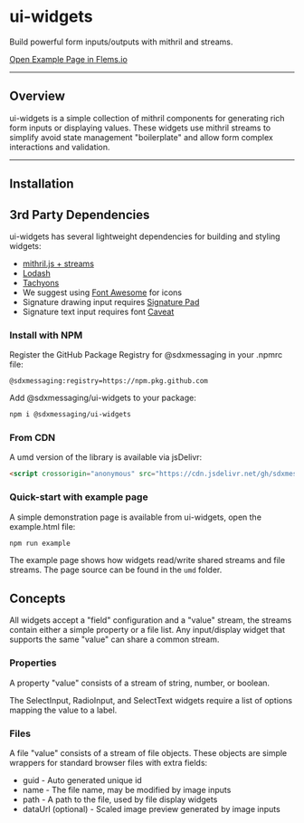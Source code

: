 # ui-widgets

Build powerful form inputs/outputs with mithril and streams.

[Open Example Page in Flems.io](https://flems.io/#0=N4IgzgpgNhDGAuEAmIBcIAW94AcyoHoDYkA7AOgCswloBLANwCdzSJ4CBzDAmgDwC2EMGACGnOqU4EArnQC0AdzpJO7MAAEAjOQBMsgUgIQ+ogThhUwIADQhYAe1JgHMNPddRReZLfCwmTzQAbQAGG1CAXTsAMzoYa1Rg0FIzCHdyLAEoP0dSRHz3AB14AB4oSQBrAAImaABeIvB4AE8EjAh2JuqMOpjGzGw8QllIchineFFFYQchckcBAjqYUUgwAgYAVnIATnJQ4hECUSgoBZFuyUROJjpWgbAMUQBmAA4AFnk6LQAZAEVSAAxXQvTgtSoARwA6gANTgANkofAAwroAFoAIxRmIAqgBZPgtRRbTi-dEATQRuLouIAyrs3r8KQA1LYyUgCN4AcWhAhilQAknSkZCAFIxTEfACi3QCDhEDjuElIA1EpCcLQEDhkYCaAD4iqQjaVMQ4kC1qrAvCJHuqwPJIHcYtUYopdK6PtUkKImJV5LdRC0DUbqtVSkhGNUVAMcOIIAbSgRIwxDaQk2aLfq-JAYAg6E5EiAPqgAOwgAC+0RAFVIlUSyRAqSE7gE9168XIbYo1D8MiYOXQWFw+CIHJwlU4CzmBDb8A7UA0ugO5C0s-bd3O3asflaOHS6DAAToOHglZsKTS7jA8DqZh3dn7g8GI5G48n06Wc4XS5Xa5vd5LABED3r2dh7ge-h3Ke56Xi26BQOaawYF2kgPiAT7uMOwxECQpDUAsiEyEgMReHUn4nJQoh8AQFSYhsiE+k8VgEB8q6lqua6MchqE9tY4EtPu17HjBFYXk2V6HnQnCpPA-YQAA+nGSC8ehmFDkMo7EGQVi0BUzCsOwBCkDgQHSbJ8lKaISC-i8ejJnQN68OZohyXUVkqduYEgBBwnQWeYlwZBsAiAA-DEZjxC09QoqIDAgWej4DlhmkjBM+RgOQnAOA4nCrDgjkUSFYDhZFUDRbF8WubugmQTebTpIFEnwT5oiwBgLSFqpxV9slGmvrhZAEdaOokWREAUaIVE0XRGxTO1nXOKxnGrgQ80dV1249QJQmHq0bhNc2kGSLQfBqX1L44dpfF6YwLBsBw3C8EggjCGIKrSHISgqGo8CaDo+gyIYBAnSY6G+YeIkBeJR3uCYZgWBN3nqZdWl4bp9AGQ9XA8PwQgiOIkifQoyiqOo2j2UDRjw+YljeRDUEngF1aw+gX2k79YDVNKpi0xA1SVkAA)

---

## Overview

ui-widgets is a simple collection of mithril components for generating rich form inputs or displaying values. These widgets use mithril streams to simplify avoid state management "boilerplate" and allow form complex interactions and validation.

---

## Installation

## 3rd Party Dependencies

ui-widgets has several lightweight dependencies for building and styling widgets:

* [mithril.js + streams](https://mithril.js.org/)
* [Lodash](https://lodash.com/)
* [Tachyons](https://tachyons.io/)
* We suggest using [Font Awesome](https://fontawesome.com/) for icons
* Signature drawing input requires [Signature Pad](https://github.com/szimek/signature_pad)
* Signature text input requires font [Caveat](https://fonts.googleapis.com/css?family=Caveat)

### Install with NPM

Register the GitHub Package Registry for @sdxmessaging in your .npmrc file:

```text
@sdxmessaging:registry=https://npm.pkg.github.com
```

Add @sdxmessaging/ui-widgets to your package:

```bash
npm i @sdxmessaging/ui-widgets
```

### From CDN

A umd version of the library is available via jsDelivr:

```html
<script crossorigin="anonymous" src="https://cdn.jsdelivr.net/gh/sdxmessaging/ui-widgets@1.2/umd/index.js"></script>
```

### Quick-start with example page

A simple demonstration page is available from ui-widgets, open the example.html file:

```bash
npm run example
```

The example page shows how widgets read/write shared streams and file streams. The page source can be found in the `umd` folder.

## Concepts

All widgets accept a "field" configuration and a "value" stream, the streams contain either a simple property or a file list. Any input/display widget that supports the same "value" can share a common stream.

### Properties

A property "value" consists of a stream of string, number, or boolean.

The SelectInput, RadioInput, and SelectText widgets require a list of options mapping the value to a label.

### Files

A file "value" consists of a stream of file objects. These objects are simple wrappers for standard browser files with extra fields:

* guid - Auto generated unique id
* name - The file name, may be modified by image inputs
* path - A path to the file, used by file display widgets
* dataUrl (optional) - Scaled image preview generated by image inputs
